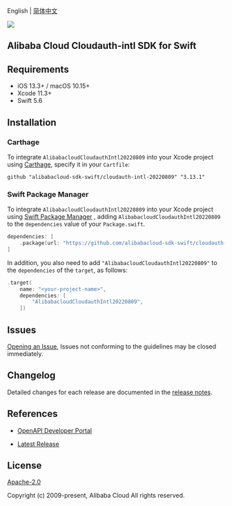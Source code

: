 English | [简体中文](README-CN.md)

![](https://aliyunsdk-pages.alicdn.com/icons/AlibabaCloud.svg)

## Alibaba Cloud Cloudauth-intl SDK for Swift

## Requirements

- iOS 13.3+ / macOS 10.15+
- Xcode 11.3+
- Swift 5.6

## Installation

### Carthage

To integrate `AlibabacloudCloudauthIntl20220809` into your Xcode project using [Carthage](https://github.com/Carthage/Carthage), specify it in your `Cartfile`:

```ogdl
github "alibabacloud-sdk-swift/cloudauth-intl-20220809" "3.13.1"
```

### Swift Package Manager

To integrate `AlibabacloudCloudauthIntl20220809` into your Xcode project using [Swift Package Manager](https://swift.org/package-manager/) , adding `AlibabacloudCloudauthIntl20220809` to the `dependencies` value of your `Package.swift`.

```swift
dependencies: [
    .package(url: "https://github.com/alibabacloud-sdk-swift/cloudauth-intl-20220809.git", from: "3.13.1")
]
```

In addition, you also need to add `"AlibabacloudCloudauthIntl20220809"` to the `dependencies` of the `target`, as follows:

```swift
.target(
    name: "<your-project-name>",
    dependencies: [
        "AlibabacloudCloudauthIntl20220809",
    ])
```

## Issues

[Opening an Issue](https://github.com/alibabacloud-sdk-swift/cloudauth-intl-20220809/issues/new), Issues not conforming to the guidelines may be closed immediately.

## Changelog

Detailed changes for each release are documented in the [release notes](./ChangeLog.txt).

## References

* [OpenAPI Developer Portal](https://next.api.alibabacloud.com/home)
- [Latest Release](https://github.com/alibabacloud-sdk-swift/cloudauth-intl-20220809)

## License

[Apache-2.0](http://www.apache.org/licenses/LICENSE-2.0)

Copyright (c) 2009-present, Alibaba Cloud All rights reserved.
